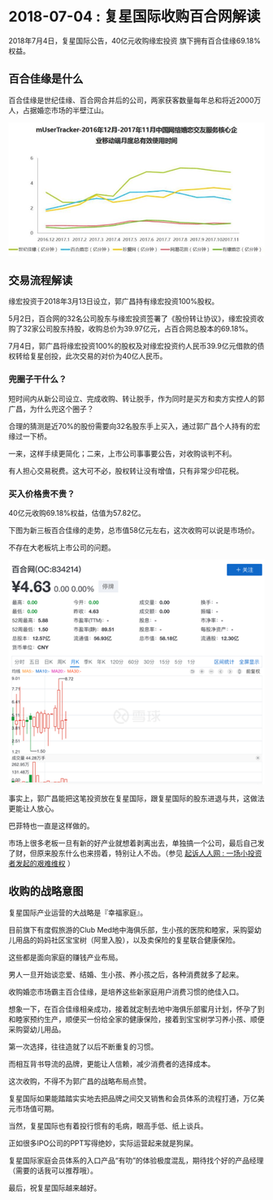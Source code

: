 # 2018-07-04 : 复星国际收购百合网解读
2018年7月4日，复星国际公告，40亿元收购缘宏投资 旗下拥有百合佳缘69.18%权益。

## 百合佳缘是什么

百合佳缘是世纪佳缘、百合网合并后的公司，两家获客数量每年总和将近2000万人，占据婚恋市场的半壁江山。

![20180424052003369.jpg](/-/S/jpg/DSx4QE8MPG0Gn5aN0nwztBGvM1WVEGprbyH11A.jpg)

## 交易流程解读

缘宏投资于2018年3月13日设立，郭广昌持有缘宏投资100%股权。

5月2日，百合网的32名公司股东与缘宏投资签署了《股份转让协议》，缘宏投资收购了32家公司股东持股，收购总价为39.97亿元，占百合网总股本的69.18%。

7月4日，郭广昌将缘宏投资100%的股权及对缘宏投资约人民币39.9亿元借款的债权转给复星创投，此次交易的对价为40亿人民币。

### 兜圈子干什么？

短时间内从新公司设立、完成收购、转让脱手，作为同时是买方和卖方实控人的郭广昌，为什么兜这个圈子？

合理的猜测是近70%的股份需要向32名股东手上买入，通过郭广昌个人持有的宏缘过一下桥。

一来，这样手续更简化；二来，上市公司事事要公告，对收购谈判不利。

有人担心交易税费。这大可不必，股权转让没有增值，只有非常少印花税。

### 买入价格贵不贵？

40亿元收购69.18%权益，估值为57.82亿。

下图为新三板百合佳缘的走势，总市值58亿元左右，这次收购可以说是市场价。

不存在大老板坑上市公司的问题。

![屏幕快照 2018-07-05 上午12.13.54.png](/-/S/png/YGJJVy_-mR99g6I3_zgjYjdTpWBf_d0ldDvpGw.png)

事实上，郭广昌能把这笔投资放在复星国际，跟复星国际的股东进退与共，这做法更能让人放心。

巴菲特也一直是这样做的。

市场上很多老板一旦有新的好产业就想着剥离出去，单独搞一个公司，最后自己发了财，但原来股东什么也来捞着，特别让人不齿。（参见 [起诉人人网 : 一场小投资者发起的艰难维权](https://36kr.com/p/5140483.html) ）

## 收购的战略意图

复星国际产业运营的大战略是『幸福家庭』。

目前旗下有度假旅游的Club Med地中海俱乐部，生小孩的医院和睦家，采购婴幼儿用品的妈妈社区宝宝树（阿里入股），以及卖保险的复星联合健康保险。

这些都是面向家庭的赚钱产业布局。

男人一旦开始谈恋爱、结婚、生小孩、养小孩之后，各种消费就多了起来。

收购婚恋市场霸主百合佳缘，是培养这些新家庭用户消费习惯的绝佳入口。

想象一下，在百合佳缘相亲成功，接着就定制去地中海俱乐部蜜月计划，怀孕了到和睦家预约生产，顺便买一份给全家的健康保险，接着到宝宝树学习养小孩、顺便采购婴幼儿用品。

第一次选择，往往造就了以后不断重复的习惯。

而相互背书导流的品牌，更能让人信赖，减少消费者的选择成本。

这次收购，不得不为郭广昌的战略布局点赞。

复星国际如果能踏踏实实地去把品牌之间交叉销售和会员体系的流程打通，万亿美元市场值可期。

当然，复星国际也有着投行惯有的毛病，眼高手低、纸上谈兵。

正如很多IPO公司的PPT写得绝妙，实际运营起来就是狗屎。

复星国际家庭会员体系的入口产品“有叻”的体验极度混乱，期待找个好的产品经理（需要的话我可以推荐哦）。

最后，祝复星国际越来越好。